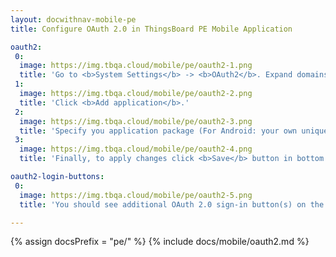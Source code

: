```yaml
---
layout: docwithnav-mobile-pe
title: Configure OAuth 2.0 in ThingsBoard PE Mobile Application

oauth2:
 0:
  image: https://img.tbqa.cloud/mobile/pe/oauth2-1.png
  title: 'Go to <b>System Settings</b> -> <b>OAuth2</b>. Expand domains panel.<br>Open <b>Mobile applications</b> tab.'
 1:
  image: https://img.tbqa.cloud/mobile/pe/oauth2-2.png
  title: 'Click <b>Add application</b>.'
 2:
  image: https://img.tbqa.cloud/mobile/pe/oauth2-3.png
  title: 'Specify you application package (For Android: your own unique Application ID. For iOS: Product bundle identifier.)<br>Remember autogenerated <b>Application secret</b> or input your own secret.'
 3:
  image: https://img.tbqa.cloud/mobile/pe/oauth2-4.png
  title: 'Finally, to apply changes click <b>Save</b> button in bottom right corner of OAuth form.'

oauth2-login-buttons:
 0:
  image: https://img.tbqa.cloud/mobile/pe/oauth2-5.png
  title: 'You should see additional OAuth 2.0 sign-in button(s) on the top of login form.'

---
```


{% assign docsPrefix = "pe/" %}
{% include docs/mobile/oauth2.md %}
